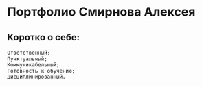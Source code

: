 # Портфолио Смирнова Алексея

## Коротко о себе:
	Ответственный;
	Пунктуальный;
	Коммуникабельный;
	Готовность к обучению;
	Дисциплинированный.
